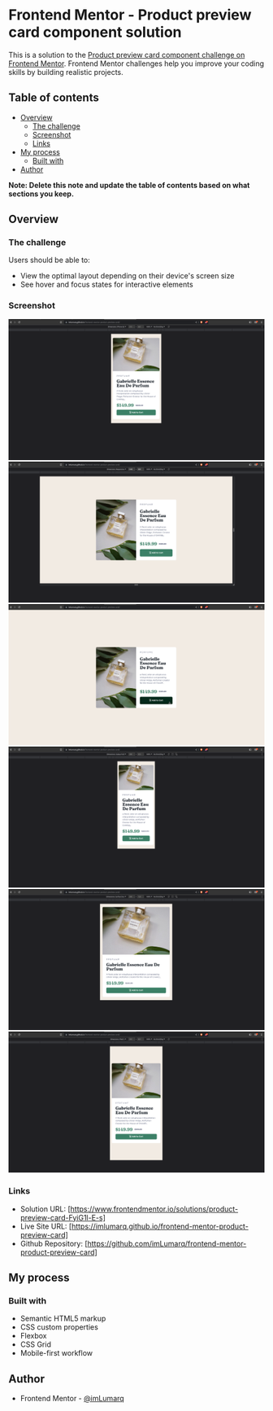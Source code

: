 # Frontend Mentor - Product preview card component solution

This is a solution to the [Product preview card component challenge on Frontend Mentor](https://www.frontendmentor.io/challenges/product-preview-card-component-GO7UmttRfa). Frontend Mentor challenges help you improve your coding skills by building realistic projects.

## Table of contents

- [Overview](#overview)
  - [The challenge](#the-challenge)
  - [Screenshot](#screenshot)
  - [Links](#links)
- [My process](#my-process)
  - [Built with](#built-with)
- [Author](#author)

**Note: Delete this note and update the table of contents based on what sections you keep.**

## Overview

### The challenge

Users should be able to:

- View the optimal layout depending on their device's screen size
- See hover and focus states for interactive elements

### Screenshot

![iphone-se](./screenshots/iphone-se.png)
![desktop1440x800-not-active](./screenshots/desktop-1440px.png)
![desktop1440x800-active](./screenshots/desktop-active.png)
![samsung-galaxy-fold](./screenshots/samsung-galaxy-fold.png)
![surface-duo](./screenshots/surface-duo.png)
![google-pixel-5](./screenshots/pixel-5.png)

### Links

- Solution URL: [https://www.frontendmentor.io/solutions/product-preview-card-FyiG1l-E-s]
- Live Site URL: [https://imlumarq.github.io/frontend-mentor-product-preview-card]
- Github Repository: [https://github.com/imLumarq/frontend-mentor-product-preview-card]

## My process

### Built with

- Semantic HTML5 markup
- CSS custom properties
- Flexbox
- CSS Grid
- Mobile-first workflow

## Author

- Frontend Mentor - [@imLumarq](https://www.frontendmentor.io/profile/imLumarq)
